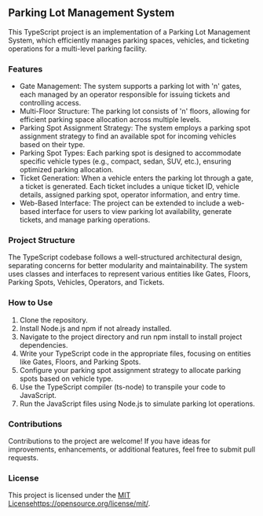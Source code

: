 ## Parking Lot Management System
This TypeScript project is an implementation of a Parking Lot Management System, which efficiently manages parking spaces, vehicles, and ticketing operations for a multi-level parking facility.

### Features
* Gate Management: The system supports a parking lot with 'n' gates, each managed by an operator responsible for issuing tickets and controlling access.
* Multi-Floor Structure: The parking lot consists of 'n' floors, allowing for efficient parking space allocation across multiple levels.
* Parking Spot Assignment Strategy: The system employs a parking spot assignment strategy to find an available spot for incoming vehicles based on their type.
* Parking Spot Types: Each parking spot is designed to accommodate specific vehicle types (e.g., compact, sedan, SUV, etc.), ensuring optimized parking allocation.
* Ticket Generation: When a vehicle enters the parking lot through a gate, a ticket is generated. Each ticket includes a unique ticket ID, vehicle details, assigned parking spot, operator information, and entry time.
* Web-Based Interface: The project can be extended to include a web-based interface for users to view parking lot availability, generate tickets, and manage parking operations.

### Project Structure
The TypeScript codebase follows a well-structured architectural design, separating concerns for better modularity and maintainability. The system uses classes and interfaces to represent various entities like Gates, Floors, Parking Spots, Vehicles, Operators, and Tickets.

### How to Use
1. Clone the repository.
2. Install Node.js and npm if not already installed.
3. Navigate to the project directory and run npm install to install project dependencies.
4. Write your TypeScript code in the appropriate files, focusing on entities like Gates, Floors, and Parking Spots.
5. Configure your parking spot assignment strategy to allocate parking spots based on vehicle type.
5. Use the TypeScript compiler (ts-node) to transpile your code to JavaScript.
6. Run the JavaScript files using Node.js to simulate parking lot operations.

### Contributions
Contributions to the project are welcome! If you have ideas for improvements, enhancements, or additional features, feel free to submit pull requests.

### License
This project is licensed under the [MIT License](https://opensource.org/license/mit/)https://opensource.org/license/mit/.
